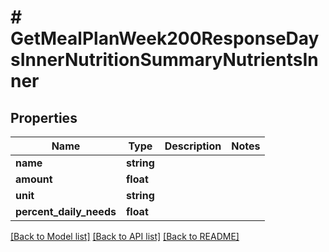 # # GetMealPlanWeek200ResponseDaysInnerNutritionSummaryNutrientsInner

## Properties

Name | Type | Description | Notes
------------ | ------------- | ------------- | -------------
**name** | **string** |  |
**amount** | **float** |  |
**unit** | **string** |  |
**percent_daily_needs** | **float** |  |

[[Back to Model list]](../../README.md#models) [[Back to API list]](../../README.md#endpoints) [[Back to README]](../../README.md)
